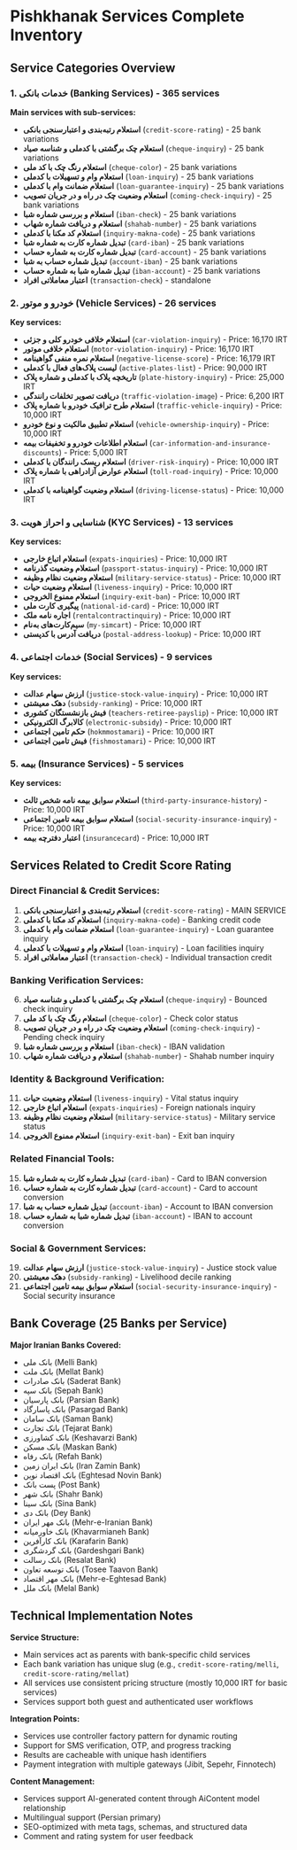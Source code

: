 # Pishkhanak Services Complete Inventory

## Service Categories Overview

### 1. خدمات بانکی (Banking Services) - 365 services
**Main services with sub-services:**
- **استعلام رتبه‌بندی و اعتبارسنجی بانکی** (`credit-score-rating`) - 25 bank variations
- **استعلام چک برگشتی با کدملی و شناسه صیاد** (`cheque-inquiry`) - 25 bank variations  
- **استعلام رنگ چک با کد ملی** (`cheque-color`) - 25 bank variations
- **استعلام وام و تسهیلات با کدملی** (`loan-inquiry`) - 25 bank variations
- **استعلام ضمانت وام با کدملی** (`loan-guarantee-inquiry`) - 25 bank variations
- **استعلام وضعیت چک در راه و در جریان تصویب** (`coming-check-inquiry`) - 25 bank variations
- **استعلام و بررسی شماره شبا** (`iban-check`) - 25 bank variations
- **استعلام و دریافت شماره شهاب** (`shahab-number`) - 25 bank variations
- **استعلام کد مکنا با کدملی** (`inquiry-makna-code`) - 25 bank variations
- **تبدیل شماره کارت به شماره شبا** (`card-iban`) - 25 bank variations
- **تبدیل شماره کارت به شماره حساب** (`card-account`) - 25 bank variations
- **تبدیل شماره حساب به شبا** (`account-iban`) - 25 bank variations
- **تبدیل شماره شبا به شماره حساب** (`iban-account`) - 25 bank variations
- **اعتبار معاملاتی افراد** (`transaction-check`) - standalone

### 2. خودرو و موتور (Vehicle Services) - 26 services
**Key services:**
- **استعلام خلافی خودرو کلی و جزئی** (`car-violation-inquiry`) - Price: 16,170 IRT
- **استعلام خلافی موتور** (`motor-violation-inquiry`) - Price: 16,170 IRT
- **استعلام نمره منفی گواهینامه** (`negative-license-score`) - Price: 16,179 IRT
- **لیست پلاک‌های فعال با کدملی** (`active-plates-list`) - Price: 90,000 IRT
- **تاریخچه پلاک با کدملی و شماره پلاک** (`plate-history-inquiry`) - Price: 25,000 IRT
- **دریافت تصویر تخلفات رانندگی** (`traffic-violation-image`) - Price: 6,200 IRT
- **استعلام طرح ترافیک خودرو با شماره پلاک** (`traffic-vehicle-inquiry`) - Price: 10,000 IRT
- **استعلام تطبیق مالکیت و نوع خودرو** (`vehicle-ownership-inquiry`) - Price: 10,000 IRT
- **استعلام اطلاعات خودرو و تخفیفات بیمه** (`car-information-and-insurance-discounts`) - Price: 5,000 IRT
- **استعلام ریسک رانندگان با کدملی** (`driver-risk-inquiry`) - Price: 10,000 IRT
- **استعلام عوارض آزادراهی با شماره پلاک** (`toll-road-inquiry`) - Price: 10,000 IRT
- **استعلام وضعیت گواهینامه با کدملی** (`driving-license-status`) - Price: 10,000 IRT

### 3. شناسایی و احراز هویت (KYC Services) - 13 services  
**Key services:**
- **استعلام اتباع خارجی** (`expats-inquiries`) - Price: 10,000 IRT
- **استعلام وضعیت گذرنامه** (`passport-status-inquiry`) - Price: 10,000 IRT
- **استعلام وضعیت نظام وظیفه** (`military-service-status`) - Price: 10,000 IRT
- **استعلام وضعیت حیات** (`liveness-inquiry`) - Price: 10,000 IRT
- **استعلام ممنوع الخروجی** (`inquiry-exit-ban`) - Price: 10,000 IRT
- **پیگیری کارت ملی** (`national-id-card`) - Price: 10,000 IRT
- **اجاره نامه ملک** (`rentalcontractinquiry`) - Price: 10,000 IRT
- **سیم‌کارت‌های به‌نام** (`my-simcart`) - Price: 10,000 IRT
- **دریافت آدرس با کد‌پستی** (`postal-address-lookup`) - Price: 10,000 IRT

### 4. خدمات اجتماعی (Social Services) - 9 services
**Key services:**
- **ارزش سهام عدالت** (`justice-stock-value-inquiry`) - Price: 10,000 IRT
- **دهک معیشتی** (`subsidy-ranking`) - Price: 10,000 IRT
- **فیش بازنشستگان کشوری** (`teachers-retiree-payslip`) - Price: 10,000 IRT
- **کالابرگ الکترونیکی** (`electronic-subsidy`) - Price: 10,000 IRT
- **حکم تامین اجتماعی** (`hokmmostamari`) - Price: 10,000 IRT
- **فیش تامین اجتماعی** (`fishmostamari`) - Price: 10,000 IRT

### 5. بیمه (Insurance Services) - 5 services
**Key services:**
- **استعلام سوابق بیمه نامه شخص ثالث** (`third-party-insurance-history`) - Price: 10,000 IRT
- **استعلام سوابق بیمه تامین اجتماعی** (`social-security-insurance-inquiry`) - Price: 10,000 IRT
- **اعتبار دفترچه بیمه** (`insurancecard`) - Price: 10,000 IRT

## Services Related to Credit Score Rating

### Direct Financial & Credit Services:
1. **استعلام رتبه‌بندی و اعتبارسنجی بانکی** (`credit-score-rating`) - MAIN SERVICE
2. **استعلام کد مکنا با کدملی** (`inquiry-makna-code`) - Banking credit code
3. **استعلام ضمانت وام با کدملی** (`loan-guarantee-inquiry`) - Loan guarantee inquiry
4. **استعلام وام و تسهیلات با کدملی** (`loan-inquiry`) - Loan facilities inquiry
5. **اعتبار معاملاتی افراد** (`transaction-check`) - Individual transaction credit

### Banking Verification Services:
6. **استعلام چک برگشتی با کدملی و شناسه صیاد** (`cheque-inquiry`) - Bounced check inquiry
7. **استعلام رنگ چک با کد ملی** (`cheque-color`) - Check color status
8. **استعلام وضعیت چک در راه و در جریان تصویب** (`coming-check-inquiry`) - Pending check inquiry
9. **استعلام و بررسی شماره شبا** (`iban-check`) - IBAN validation
10. **استعلام و دریافت شماره شهاب** (`shahab-number`) - Shahab number inquiry

### Identity & Background Verification:
11. **استعلام وضعیت حیات** (`liveness-inquiry`) - Vital status inquiry
12. **استعلام اتباع خارجی** (`expats-inquiries`) - Foreign nationals inquiry  
13. **استعلام وضعیت نظام وظیفه** (`military-service-status`) - Military service status
14. **استعلام ممنوع الخروجی** (`inquiry-exit-ban`) - Exit ban inquiry

### Related Financial Tools:
15. **تبدیل شماره کارت به شماره شبا** (`card-iban`) - Card to IBAN conversion
16. **تبدیل شماره کارت به شماره حساب** (`card-account`) - Card to account conversion  
17. **تبدیل شماره حساب به شبا** (`account-iban`) - Account to IBAN conversion
18. **تبدیل شماره شبا به شماره حساب** (`iban-account`) - IBAN to account conversion

### Social & Government Services:
19. **ارزش سهام عدالت** (`justice-stock-value-inquiry`) - Justice stock value
20. **دهک معیشتی** (`subsidy-ranking`) - Livelihood decile ranking
21. **استعلام سوابق بیمه تامین اجتماعی** (`social-security-insurance-inquiry`) - Social security insurance

## Bank Coverage (25 Banks per Service)

**Major Iranian Banks Covered:**
- بانک ملی (Melli Bank)
- بانک ملت (Mellat Bank) 
- بانک صادرات (Saderat Bank)
- بانک سپه (Sepah Bank)
- بانک پارسیان (Parsian Bank)
- بانک پاسارگاد (Pasargad Bank)
- بانک سامان (Saman Bank)
- بانک تجارت (Tejarat Bank)
- بانک کشاورزی (Keshavarzi Bank)
- بانک مسکن (Maskan Bank)
- بانک رفاه (Refah Bank)
- بانک ایران زمین (Iran Zamin Bank)
- بانک اقتصاد نوین (Eghtesad Novin Bank)
- پست بانک (Post Bank)
- بانک شهر (Shahr Bank)
- بانک سینا (Sina Bank)
- بانک دی (Dey Bank)
- بانک مهر ایران (Mehr-e-Iranian Bank)
- بانک خاورمیانه (Khavarmianeh Bank)
- بانک کارآفرین (Karafarin Bank)
- بانک گردشگری (Gardeshgari Bank)
- بانک رسالت (Resalat Bank)
- بانک توسعه تعاون (Tosee Taavon Bank)
- بانک مهر اقتصاد (Mehr-e-Eghtesad Bank)
- بانک ملل (Melal Bank)

## Technical Implementation Notes

**Service Structure:**
- Main services act as parents with bank-specific child services
- Each bank variation has unique slug (e.g., `credit-score-rating/melli`, `credit-score-rating/mellat`)
- All services use consistent pricing structure (mostly 10,000 IRT for basic services)
- Services support both guest and authenticated user workflows

**Integration Points:**
- Services use controller factory pattern for dynamic routing
- Support for SMS verification, OTP, and progress tracking
- Results are cacheable with unique hash identifiers
- Payment integration with multiple gateways (Jibit, Sepehr, Finnotech)

**Content Management:**
- Services support AI-generated content through AiContent model relationship
- Multilingual support (Persian primary)
- SEO-optimized with meta tags, schemas, and structured data
- Comment and rating system for user feedback